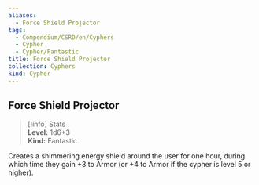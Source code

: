 ```yaml
---
aliases:
  - Force Shield Projector
tags:
  - Compendium/CSRD/en/Cyphers
  - Cypher
  - Cypher/Fantastic
title: Force Shield Projector
collection: Cyphers
kind: Cypher
---
```

## Force Shield Projector  
>[!info] Stats  
> **Level:** 1d6+3  
> **Kind:** Fantastic
  
Creates a shimmering energy shield around the user for one hour, during which time they gain +3 to Armor (or +4 to Armor if the cypher is level 5 or higher).